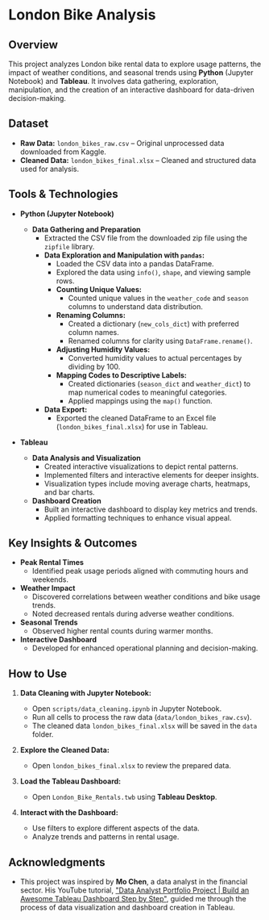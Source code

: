 # London Bike Analysis

## Overview

This project analyzes London bike rental data to explore usage patterns, the impact of weather conditions, and seasonal trends using **Python** (Jupyter Notebook) and **Tableau**. It involves data gathering, exploration, manipulation, and the creation of an interactive dashboard for data-driven decision-making.

## Dataset

- **Raw Data:** `london_bikes_raw.csv` – Original unprocessed data downloaded from Kaggle.
- **Cleaned Data:** `london_bikes_final.xlsx` – Cleaned and structured data used for analysis.

## Tools & Technologies

- **Python (Jupyter Notebook)**
  - **Data Gathering and Preparation**
      - Extracted the CSV file from the downloaded zip file using the `zipfile` library.
    - **Data Exploration and Manipulation with `pandas`:**
      - Loaded the CSV data into a pandas DataFrame.
      - Explored the data using `info()`, `shape`, and viewing sample rows.
      - **Counting Unique Values:**
        - Counted unique values in the `weather_code` and `season` columns to understand data distribution.
      - **Renaming Columns:**
        - Created a dictionary (`new_cols_dict`) with preferred column names.
        - Renamed columns for clarity using `DataFrame.rename()`.
      - **Adjusting Humidity Values:**
        - Converted humidity values to actual percentages by dividing by 100.
      - **Mapping Codes to Descriptive Labels:**
        - Created dictionaries (`season_dict` and `weather_dict`) to map numerical codes to meaningful categories.
        - Applied mappings using the `map()` function.
    - **Data Export:**
      - Exported the cleaned DataFrame to an Excel file (`london_bikes_final.xlsx`) for use in Tableau.

- **Tableau**
  - **Data Analysis and Visualization**
    - Created interactive visualizations to depict rental patterns.
    - Implemented filters and interactive elements for deeper insights.
    - Visualization types include moving average charts, heatmaps, and bar charts.
  - **Dashboard Creation**
    - Built an interactive dashboard to display key metrics and trends.
    - Applied formatting techniques to enhance visual appeal.

## Key Insights & Outcomes

- **Peak Rental Times**
  - Identified peak usage periods aligned with commuting hours and weekends.
- **Weather Impact**
  - Discovered correlations between weather conditions and bike usage trends.
  - Noted decreased rentals during adverse weather conditions.
- **Seasonal Trends**
  - Observed higher rental counts during warmer months.
- **Interactive Dashboard**
  - Developed for enhanced operational planning and decision-making.

## How to Use

1. **Data Cleaning with Jupyter Notebook:**
   - Open `scripts/data_cleaning.ipynb` in Jupyter Notebook.
   - Run all cells to process the raw data (`data/london_bikes_raw.csv`).
   - The cleaned data `london_bikes_final.xlsx` will be saved in the `data` folder.

2. **Explore the Cleaned Data:**
   - Open `london_bikes_final.xlsx` to review the prepared data.

3. **Load the Tableau Dashboard:**
   - Open `London_Bike_Rentals.twb` using **Tableau Desktop**.

4. **Interact with the Dashboard:**
   - Use filters to explore different aspects of the data.
   - Analyze trends and patterns in rental usage.

## Acknowledgments

- This project was inspired by **Mo Chen**, a data analyst in the financial sector. His YouTube tutorial, ["Data Analyst Portfolio Project | Build an Awesome Tableau Dashboard Step by Step"](https://www.youtube.com/watch?v=nl9eZl1IOKI), guided me through the process of data visualization and dashboard creation in Tableau.






